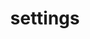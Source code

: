 ---
title: settings
siteMetadata:
  title: 'Flock'
  description: 'Cover'
  keywords: 'insurance, drones, pay-as-you-go'
---